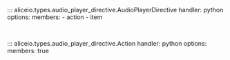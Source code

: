 ::: aliceio.types.audio_player_directive.AudioPlayerDirective
    handler: python
    options:
      members:
        - action
        - item

<br/>

::: aliceio.types.audio_player_directive.Action
    handler: python
    options:
      members: true
